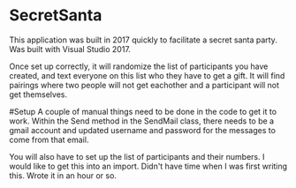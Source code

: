 # SecretSanta
This application was built in 2017 quickly to facilitate a secret santa party.  Was built with Visual Studio 2017.

Once set up correctly, it will randomize the list of participants you have created, and text everyone on this list who they have to get a gift.
It will find pairings where two people will not get eachother and a participant will not get themselves.

#Setup
A couple of manual things need to be done in the code to get it to work.  Within the Send method in the SendMail class, 
there needs to be a gmail account and updated username and password for the messages to come from that email.

You will also have to set up the list of participants and their numbers.  I would like to get this into an import.  Didn't have time when I was first writing this.  Wrote it in an hour or so.
